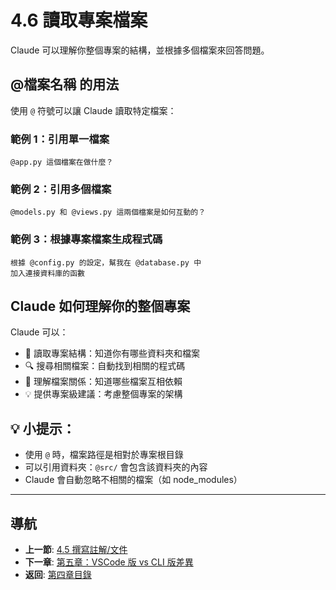 # 4.6 讀取專案檔案

Claude 可以理解你整個專案的結構，並根據多個檔案來回答問題。

## @檔案名稱 的用法

使用 `@` 符號可以讓 Claude 讀取特定檔案：

### 範例 1：引用單一檔案
```
@app.py 這個檔案在做什麼？
```

### 範例 2：引用多個檔案
```
@models.py 和 @views.py 這兩個檔案是如何互動的？
```

### 範例 3：根據專案檔案生成程式碼
```
根據 @config.py 的設定，幫我在 @database.py 中
加入連接資料庫的函數
```

## Claude 如何理解你的整個專案

Claude 可以：
- 📁 讀取專案結構：知道你有哪些資料夾和檔案
- 🔍 搜尋相關檔案：自動找到相關的程式碼
- 🧠 理解檔案關係：知道哪些檔案互相依賴
- 💡 提供專案級建議：考慮整個專案的架構

## 💡 小提示：

- 使用 `@` 時，檔案路徑是相對於專案根目錄
- 可以引用資料夾：`@src/` 會包含該資料夾的內容
- Claude 會自動忽略不相關的檔案（如 node_modules）

---

## 導航

- **上一節**: [4.5 撰寫註解/文件](./4.5-documentation.md)
- **下一章**: [第五章：VSCode 版 vs CLI 版差異](../chapter5/README.md)
- **返回**: [第四章目錄](./README.md)
